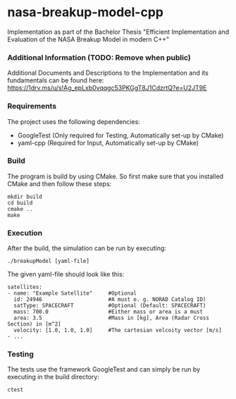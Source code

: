 # nasa-breakup-model-cpp
Implementation as part of the Bachelor Thesis "Efficient Implementation and Evaluation of the NASA Breakup Model in modern C++"

### Additional Information (TODO: Remove when public)
Additional Documents and Descriptions to the Implementation
and its fundamentals can be found here:
https://1drv.ms/u/s!Ag_epLxb0vqqgc53PKGgT8J1CdzrtQ?e=U2JT9E

### Requirements
The project uses the following dependencies:
- GoogleTest (Only required for Testing, Automatically set-up by CMake)
- yaml-cpp (Required for Input, Automatically set-up by CMake)

### Build
The program is build by using CMake. So first make sure that you installed
CMake and then follow these steps:

    mkdir build
    cd build
    cmake ..
    make

### Execution
After the build, the simulation can be run by executing:

    ./breakupModel [yaml-file]
    
The given yaml-file should look like this:

    satellites:
    - name: "Example Satellite"     #Optional
      id: 24946                     #A must e. g. NORAD Catalog ID)
      satType: SPACECRAFT           #Optional (Default: SPACECRAFT)
      mass: 700.0                   #Either mass or area is a must
      area: 3.5                     #Mass in [kg], Area (Radar Cross Section) in [m^2]
      velocity: [1.0, 1.0, 1.0]     #The cartesian velcoity vector [m/s]
    - ...

### Testing
The tests use the framework GoogleTest and
can simply be run by executing in the build directory:

    ctest
